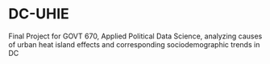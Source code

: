 # DC-UHIE
Final Project for GOVT 670, Applied Political Data Science, analyzing causes of urban heat island effects and corresponding sociodemographic trends in DC  

